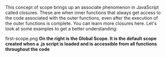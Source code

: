 This concept of scope brings up an associate phenomenon in JavaScript called closures. These are when inner functions that always get access to the code associated with the outer functions, even after the execution of the outer functions is complete. You can learn more closures here.
Let's look at some examples to get a better understanding:

first-scope.png
**On the right is the Global Scope. It is the default scope created when a .js script is loaded and is accessible from all functions throughout the code**